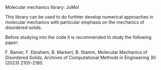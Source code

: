 Molecular mechanics library: JuMol

This library can be used to do furthter develop numerical approaches in molecular mechanics with particular emphasis on the mechanics of disordered solids.

Before studying into the code it is recommended to study the following paper:

F. Bamer, F. Ebrahem, B. Markert, B. Stamm, Molecular Mechanics of Disordered Solids, Archives of Computational Methods in Engineering 30 (2023) 2105–2180.
